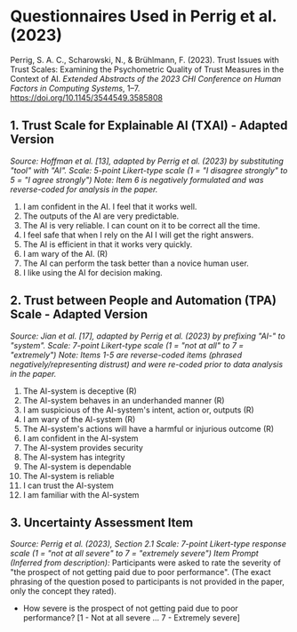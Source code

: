 # Questionnaires Used in Perrig et al. (2023)

Perrig, S. A. C., Scharowski, N., & Brühlmann, F. (2023). Trust Issues with Trust Scales: Examining the Psychometric Quality of Trust Measures in the Context of AI. *Extended Abstracts of the 2023 CHI Conference on Human Factors in Computing Systems*, 1–7. https://doi.org/10.1145/3544549.3585808

## 1. Trust Scale for Explainable AI (TXAI) - Adapted Version

*Source: Hoffman et al. [13], adapted by Perrig et al. (2023) by substituting "tool" with "AI".*
*Scale: 5-point Likert-type scale (1 = "I disagree strongly" to 5 = "I agree strongly")*
*Note: Item 6 is negatively formulated and was reverse-coded for analysis in the paper.*

1.  I am confident in the AI. I feel that it works well.
2.  The outputs of the AI are very predictable.
3.  The AI is very reliable. I can count on it to be correct all the time.
4.  I feel safe that when I rely on the AI I will get the right answers.
5.  The AI is efficient in that it works very quickly.
6.  I am wary of the AI. (R)
7.  The AI can perform the task better than a novice human user.
8.  I like using the AI for decision making.

## 2. Trust between People and Automation (TPA) Scale - Adapted Version

*Source: Jian et al. [17], adapted by Perrig et al. (2023) by prefixing "AI-" to "system".*
*Scale: 7-point Likert-type scale (1 = "not at all" to 7 = "extremely")*
*Note: Items 1-5 are reverse-coded items (phrased negatively/representing distrust) and were re-coded prior to data analysis in the paper.*

1.  The AI-system is deceptive (R)
2.  The AI-system behaves in an underhanded manner (R)
3.  I am suspicious of the AI-system's intent, action or, outputs (R)
4.  I am wary of the AI-system (R)
5.  The AI-system's actions will have a harmful or injurious outcome (R)
6.  I am confident in the AI-system
7.  The AI-system provides security
8.  The AI-system has integrity
9.  The AI-system is dependable
10. The AI-system is reliable
11. I can trust the AI-system
12. I am familiar with the AI-system

## 3. Uncertainty Assessment Item

*Source: Perrig et al. (2023), Section 2.1*
*Scale: 7-point Likert-type response scale (1 = "not at all severe" to 7 = "extremely severe")*
*Item Prompt (Inferred from description):* Participants were asked to rate the severity of "the prospect of not getting paid due to poor performance". (The exact phrasing of the question posed to participants is not provided in the paper, only the concept they rated).

*   How severe is the prospect of not getting paid due to poor performance? [1 - Not at all severe ... 7 - Extremely severe]